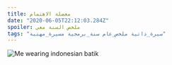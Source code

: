 ```yaml
---
title: معضلة الاهتمام 
date: "2020-06-05T22:12:03.284Z"
spoiler: ملخص السنة معي
tags: "سيرة_ذاتية ملخص_عام سنة_برمجية مسيرة_مهنية"
---
```


![Me wearing indonesian batik](./2019.jpg)
